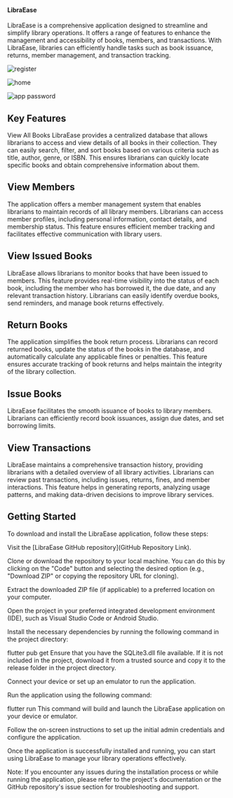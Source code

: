 #### LibraEase
LibraEase is a comprehensive application designed to streamline and simplify library operations. It offers a range of features to enhance the management and accessibility of books, members, and transactions. With LibraEase, libraries can efficiently handle tasks such as book issuance, returns, member management, and transaction tracking.

![register](https://github.com/chathudilzo/library_management_app-main/assets/93638679/7d54deca-d602-45fa-8235-35ba4e37206a)

![home](https://github.com/chathudilzo/library_management_app-main/assets/93638679/8b8df6cd-5706-49e4-83d5-da63607e8da2)

![app password](https://github.com/chathudilzo/library_management_app-main/assets/93638679/694d2b3e-6cc9-4954-abf6-dc7371557640)


## Key Features
View All Books
LibraEase provides a centralized database that allows librarians to access and view details of all books in their collection. They can easily search, filter, and sort books based on various criteria such as title, author, genre, or ISBN. This ensures librarians can quickly locate specific books and obtain comprehensive information about them.

## View Members
The application offers a member management system that enables librarians to maintain records of all library members. Librarians can access member profiles, including personal information, contact details, and membership status. This feature ensures efficient member tracking and facilitates effective communication with library users.

## View Issued Books
LibraEase allows librarians to monitor books that have been issued to members. This feature provides real-time visibility into the status of each book, including the member who has borrowed it, the due date, and any relevant transaction history. Librarians can easily identify overdue books, send reminders, and manage book returns effectively.

## Return Books
The application simplifies the book return process. Librarians can record returned books, update the status of the books in the database, and automatically calculate any applicable fines or penalties. This feature ensures accurate tracking of book returns and helps maintain the integrity of the library collection.

## Issue Books
LibraEase facilitates the smooth issuance of books to library members. Librarians can efficiently record book issuances, assign due dates, and set borrowing limits.

## View Transactions
LibraEase maintains a comprehensive transaction history, providing librarians with a detailed overview of all library activities. Librarians can review past transactions, including issues, returns, fines, and member interactions. This feature helps in generating reports, analyzing usage patterns, and making data-driven decisions to improve library services.

## Getting Started
To download and install the LibraEase application, follow these steps:

Visit the [LibraEase GitHub repository](GitHub Repository Link).

Clone or download the repository to your local machine. You can do this by clicking on the "Code" button and selecting the desired option (e.g., "Download ZIP" or copying the repository URL for cloning).

Extract the downloaded ZIP file (if applicable) to a preferred location on your computer.

Open the project in your preferred integrated development environment (IDE), such as Visual Studio Code or Android Studio.

Install the necessary dependencies by running the following command in the project directory:



flutter pub get
Ensure that you have the SQLite3.dll file available. If it is not included in the project, download it from a trusted source and copy it to the release folder in the project directory.

Connect your device or set up an emulator to run the application.

Run the application using the following command:

flutter run
This command will build and launch the LibraEase application on your device or emulator.

Follow the on-screen instructions to set up the initial admin credentials and configure the application.

Once the application is successfully installed and running, you can start using LibraEase to manage your library operations effectively.

Note: If you encounter any issues during the installation process or while running the application, please refer to the project's documentation or the GitHub repository's issue section for troubleshooting and support.
